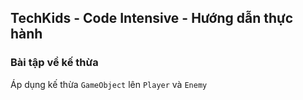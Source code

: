 ## TechKids - Code Intensive - Hướng dẫn thực hành
### Bài tập về kế thừa

Áp dụng kế thừa `GameObject` lên `Player` và `Enemy`